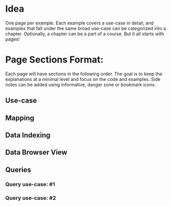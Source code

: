 # Idea

One page per example. Each example covers a use-case in detail, and examples that fall under the same broad use-case can be categorized into a chapter. Optionally, a chapter can be a part of a course. But it all starts with pages!

# Page Sections Format:

Each page will have sections in the following order. The goal is to keep the explanations at a minimal level and focus on the code and examples. Side notes can be added using informative, danger zone or bookmark icons.

## Use-case

## Mapping

## Data Indexing

## Data Browser View

## Queries

### Query use-case: #1

### Query use-case: #2
